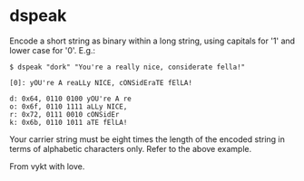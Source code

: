 # dspeak
Encode a short string as binary within a long string, using capitals for '1' and lower case for '0'. E.g.:

```
$ dspeak "dork" "You're a really nice, considerate fella!"
  
[0]: yOU're A reaLLy NICE, cONSidEraTE fElLA!

d: 0x64, 0110 0100 yOU're A re
o: 0x6f, 0110 1111 aLLy NICE,
r: 0x72, 0111 0010 cONSidEr
k: 0x6b, 0110 1011 aTE fElLA!
```

Your carrier string must be eight times the length of the encoded string in terms of alphabetic characters only. Refer to the above example.

From vykt with love.
